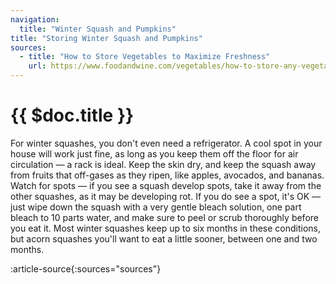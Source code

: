 ```yaml
---
navigation:
  title: "Winter Squash and Pumpkins"
title: "Storing Winter Squash and Pumpkins"
sources:
  - title: "How to Store Vegetables to Maximize Freshness"
    url: https://www.foodandwine.com/vegetables/how-to-store-any-vegetable
---
```


# {{ $doc.title }}

For winter squashes, you don't even need a refrigerator. A cool spot in your house will work just fine, as long as you keep them off the floor for air circulation — a rack is ideal. Keep the skin dry, and keep the squash away from fruits that off-gases as they ripen, like apples, avocados, and bananas. Watch for spots — if you see a squash develop spots, take it away from the other squashes, as it may be developing rot. If you do see a spot, it's OK — just wipe down the squash with a very gentle bleach solution, one part bleach to 10 parts water, and make sure to peel or scrub thoroughly before you eat it. Most winter squashes keep up to six months in these conditions, but acorn squashes you'll want to eat a little sooner, between one and two months.

:article-source{:sources="sources"}